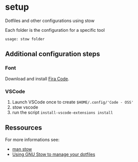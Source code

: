 # setup

Dotfiles and other configurations using stow

Each folder is the configuration for a specific tool

`usage: stow folder`

## Additional configuration steps

### Font

Download and install [Fira Code](https://github.com/tonsky/FiraCode).

### VSCode

1. Launch VSCode once to create `$HOME/.config/'Code - OSS'`
2. stow vscode
3. run the script `install-vscode-extensions install`

## Ressources

For more informations see:

* [man stow](https://www.gnu.org/software/stow/manual/stow.html)
* [Using GNU Stow to manage your dotfiles](http://brandon.invergo.net/news/2012-05-26-using-gnu-stow-to-manage-your-dotfiles.html)
